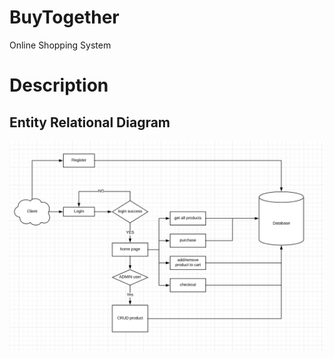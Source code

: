 # BuyTogether
Online Shopping System

# Description
## Entity Relational Diagram
![image](https://github.com/18qz33/BuyTogether/blob/master/ERD_BuyTogether.png)
